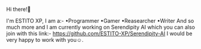 Hi there!👋

I'm ESTITO XP, I am a:-
•Programmer
•Gamer
•Reasearcher
•Writer
And so much more and I am currently working on Serendipity AI which you can also join with this link:-
https://github.com/ESTITO-XP/Serendipity-AI
I would be very happy to work with you☺️.